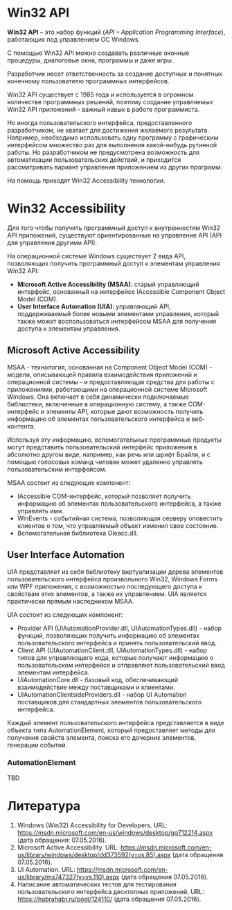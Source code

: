 # Win32 API

**Win32 API** – это набор функций (*API – Application Programming Interface*), работающих под управлением ОС Windows.

С помощью Win32 API можно создавать различные оконные процедуры, диалоговые окна, программы и даже игры.

Разработчик несет ответственность за создание доступных и понятных конечному пользователю программных интерфейсов.

Win32 API существует с 1985 года и используется в огромном количестве программных решений, поэтому создание управляемых Win32 API приложений - важный навык в работе программиста.

Но иногда пользовательского интерфейса, предоставленного разработчиком, не хватает для достижения желаемого результата. Например, необходимо использовать одну программу с графическим интерфейсом множество раз для выполнения какой-нибудь рутинной работы. Но разработчиком не предусмотрена возможность для автоматизации пользовательских действий, и приходится рассматривать вариант управления приложением из других программ.

На помощь приходят Win32 Accessibility технологии.

# Win32 Accessibility

Для того чтобы получить программный доступ к внутренностям Win32 API приложений, существуют ориентированные на управление API (API для управления другими API).

На операционной системе Windows существует 2 вида API, позволяющих получить программный доступ к элементам управления Win32 API:

- **Microsoft Active Accessibility (MSAA)**: старый управляющий интерфейс, основанный на интерфейсе IAccessible Component Object Model (COM).
- **User Interface Automation (UIA)**: управляющий API, поддерживаемый более новыми элементами управления, который также может воспользоваться интерфейсом MSAA для получения доступа к элементам управления.

## Microsoft Active Accessibility

MSAA - технология, основанная на Component Object Model (COM) - модели, описывающей правила взаимодействия приложений и операционной системы - и предоставляющая средства для работы с приложениями, работающими на операционной системе Microsoft Windows. Она включает в себя динамически подключаемые библиотеки, включенные в операционную систему, а также COM-интерфейс и элементы API, которые дают возможность получить информацию об элементах пользовательского интерфейса и веб-контента.

Используя эту информацию, вспомогательные программные продукты могут представить пользовательский интерфейс приложения в абсолютно другом виде, например, как речь или шрифт Брайля, и с помощью голосовых команд человек может удаленно управлять пользовательским интерфейсом.

MSAA состоит из следующих компонент:

- IAccessible COM-интерфейс, который позволяет получить информацию об элементах пользовательского интерфейса, а также управлять ими.
- WinEvents - событийная система, позволяющая серверу оповестить клиентов о том, что управляемый объект изменил свое состояние.
- Вспомогательная библиотека Oleacc.dll.

## User Interface Automation

UIA представляет из себя библиотеку виртуализации дерева элементов пользовательского интерфейса произвольного Win32, Windows Forms или WPF приложения, с возможностью последующего доступа к свойствам этих элементов, а также их управлением.  UIA  является практически прямым наследником MSAA. 

UIA состоит из следующих компонент:

- Provider API (UIAutomationProvider.dll, UIAutomationTypes.dll) - набор функций, позволяющих получить информацию об элементах пользовательского интерфейса и принять пользовательский ввод.
- Client API (UIAutomationClient.dll, UIAutomationTypes.dll) - набор типов для управляющего кода, которые получают информацию о пользовательском интерфейсе и отправляют пользовательский ввод элементам интерфейса.
- UiAutomationCore.dll - базовый код, обеспечивающий взаимодействие между поставщиками и клиентами.
- UIAutomationClientsideProviders.dll - набор UI Automation поставщиков для стандартных элементов пользовательского интерфейса.

Каждый элемент пользовательского интерфейса представляется в виде объекта типа AutomationElement, который предоставляет методы для получения свойств элемента, поиска его дочерних элементов, генерации событий.

### AutomationElement

TBD

# Литература

1. Windows (Win32) Accessibility for Developers. URL: <https://msdn.microsoft.com/en-us/windows/desktop/gg712214.aspx> (дата обращения: 07.05.2016).
2. Microsoft Active Accessibility. URL: <https://msdn.microsoft.com/en-us/library/windows/desktop/dd373592(v=vs.85).aspx> (дата обращения 07.05.2016).
3. UI Automation. URL: <https://msdn.microsoft.com/en-us/library/ms747327(v=vs.110).aspx> (дата обращения 07.05.2016).
4. Написание автоматических тестов для тестирования пользовательского интерфейса десктопных приложений. URL: <https://habrahabr.ru/post/124110/> (дата обращения 07.05.2016).
